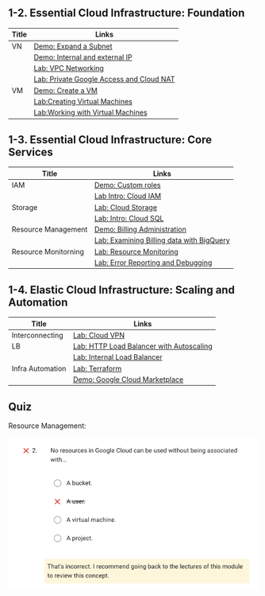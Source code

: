## 1-2. Essential Cloud Infrastructure: Foundation

| Title | Links                                                                                    |
| ----- | ---------------------------------------------------------------------------------------- |
| VN    | [Demo: Expand a Subnet ](./demo-expand-a-subnet.md)                                      |
|       | [Demo: Internal and external IP](./demo-Internal-and-external-IP.md)                     |
|       | [Lab: VPC Networking](./lab-vpc-networking.md)                                           |
|       | [Lab: Private Google Access and Cloud NAT](./lab-Private-Google-Access-and-Cloud-NAT.md) |
| VM    | [Demo: Create a VM](./demo-Create-a-VM.md)                                               |
|       | [Lab:Creating Virtual Machines](./lab-Creating-VM.md)                                    |
|       | [Lab:Working with Virtual Machines](./lab-Working-VM.md)                                 |

## 1-3. Essential Cloud Infrastructure: Core Services

| Title                | Links                                                                                  |
| -------------------- | -------------------------------------------------------------------------------------- |
| IAM                  | [Demo: Custom roles](./demo-Custom-roles.md)                                           |
|                      | [Lab Intro: Cloud IAM ](./lab-IAM.md)                                                  |
| Storage              | [Lab: Cloud Storage](./lab-Cloud-Storage.md)                                           |
|                      | [Lab: Intro: Cloud SQL](./lab-Cloud-SQL.md)                                            |
| Resource Management  | [Demo: Billing Administration](./demo-Billing-Administration.md)                       |
|                      | [Lab: Examining Billing data with BigQuery](./lab-Examining-Billing-data-with-BigQ.md) |
| Resource Monitorning | [Lab: Resource Monitoring](./lab-Resource-Monitoring.md)                               |
|                      | [Lab: Error Reporting and Debugging](./lab-Error-Reporting-and-Debugging.md)           |

## 1-4. Elastic Cloud Infrastructure: Scaling and Automation

| Title            | Links                                                                   |
| ---------------- | ----------------------------------------------------------------------- |
| Interconnecting  | [Lab: Cloud VPN](./lab-Cloud-VPN.md)                                    |
| LB               | [Lab: HTTP Load Balancer with Autoscaling](./lab-HTTP-Load-Balancer.md) |
|                  | [Lab: Internal Load Balancer](./lab-Internal-Load-Balancer.md)          |
| Infra Automation | [Lab: Terraform](./lab-Terraform.md)                                    |
|                  | [Demo: Google Cloud Marketplace](./demo-Marketplace.md)                 |

## Quiz

Resource Management:

![](images/quiz-resource-management.png)
